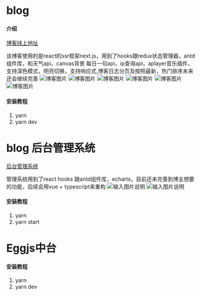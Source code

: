 # blog

#### 介绍
  [博客线上地址](https://www.wsw2000.top/)  

  该博客使用的是react的ssr框架next.js，用到了hooks跟redux状态管理器，antd组件库，和天气api，canvas背景
  每日一句api，ip查询api，aplayer音乐插件，支持深色模式，明亮切换，支持响应式,博客日志分页及按照最新，热门排序未来还会继续完善
  ![博客图片](https://images.gitee.com/uploads/images/2021/0316/090856_798fd103_7436769.png "blog.png")
  ![博客图片](https://images.gitee.com/uploads/images/2021/0312/152803_cd376e78_7436769.png "blog1.png")
  ![博客图片](https://images.gitee.com/uploads/images/2021/0312/152825_d35f9420_7436769.png "blog2.png")
  ![博客图片](https://images.gitee.com/uploads/images/2021/0312/152842_c448888b_7436769.png "blog3.png")
  ![博客图片](https://images.gitee.com/uploads/images/2021/0312/152855_cfc97d89_7436769.png "blog4.png")
  ![博客图片](https://images.gitee.com/uploads/images/2021/0312/152907_394a6afd_7436769.png "blog5.png")

#### 安装教程
1.  yarn
2.  yarn dev

# blog 后台管理系统
  [后台管理系统](https://www.wsw2000.top:3000)  

  管理系统用到了react hooks 跟antd组件库，echarts，目前还未完善到博主想要的功能，后续会用vue + typescript来重构
    ![输入图片说明](https://images.gitee.com/uploads/images/2021/0325/105623_7f501e82_7436769.png "admin.png")
    ![输入图片说明](https://images.gitee.com/uploads/images/2021/0312/153112_651512a6_7436769.png "admin1.png")
#### 安装教程
1.  yarn
2.  yarn start

# Eggjs中台
#### 安装教程
1.  yarn
2.  yarn dev

